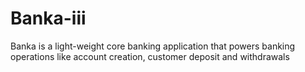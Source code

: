 # Banka-iii
Banka is a light-weight core banking application that powers banking operations like account creation, customer deposit and withdrawals
